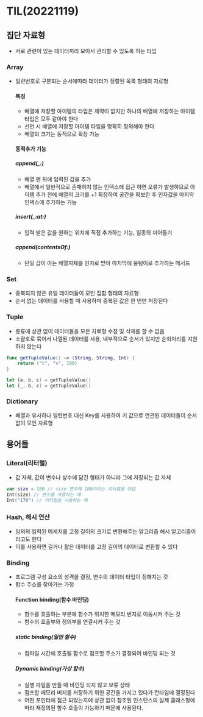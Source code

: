 
# TIL(20221119)


## 집단 자료형
- 서로 관련이 있는 데이터끼리 모아서 관리할 수 있도록 하는 타입

### Array
- 일련번호로 구분되는 순서에따라 데이터가 정렬된 목록 형태의 자료형
    #### 특징
    - 배열에 저장할 아이템의 타입은 제약이 없지만 하나의 배열에 저장하는 아이템 타입은 모두 같아야 한다
    - 선언 시 배열에 저장할 아이템 타입을 명확히 정의해야 한다
    - 배열의 크기는 동적으로 확장 가능
    #### 동적추가 기능
    ##### append(_:)
    - 배열 맨 뒤에 입력된 값을 추가
    - 배열에서 일반적으로 존재하지 않는 인덱스에 접근 하면 오류가 발생하므로 아이템 추가 전에 배열의 크기를 +1 확장하여 공간을 확보한 후 인자값을 마지막 인덱스에 추가하는 기능
    ##### insert(_:at:)
    - 입력 받은 값을 원하는 위치에 직접 추가하는 기능, 일종의 끼어들기 
    ##### append(contentsOf:)
    - 단일 값이 아는 배열자체를 인자로 받아 마지막에 뭉텅이로 추가하는 메서드
### Set
- 중복되지 않은 유일 데이터들이 모인 집합 형태의 자료형
- 순서 없는 데이터를 사용할 때 사용하며 중복된 값은 한 번만 저장된다
### Tuple
- 종류에 상관 없이 데이터들을 모은 자료형 수정 및 삭제를 할 수 없음
- 소괄호로 묶어서 나열된 데이터를 사용, 내부적으로 순서가 있지만 순회처리를 지원하지 않는다
```swift
func getTupleValue() -> (String, String, Int) {
    return ("t", "v", 100)
}

let (a, b, c) = getTupleValue() 
let (_, b, c) = getTupleValue() 
```
### Dictionary 
- 배열과 유사하나 일련번호 대신 Key를 사용하여 키 값으로 연관된 데이터들이 순서 없이 모인 자료형

## 용어들
### Literal(리터럴)
- 값 자체, 값이 변수나 상수에 담긴 형태가 아니라 그에 저장되는 값 자체
```swift
var size = 180 // size 변수에 180이라는 리터럴을 대입
Int(size) // 변수를 사용하는 예
Int("170") // 리터럴을 사용하는 예
```

### Hash, 해시 연산
- 임의의 입력된 메세지를 고정 길이의 크기로 변환해주는 알고리즘 해시 알고리즘이라고도 한다
- 이를 사용하면 길거나 짧은 데이터를 고정 길이의 데이터로 변환할 수 있다

### Binding
- 프로그램 구성 요소의 성격을 결정, 변수의 데이터 타입이 정해지는 것
- 함수 주소를 찾아가는 가정
    #### Function binding(함수 바인딩)
    - 함수를 호출하는 부분에 함수가 위치한 메모리 번지로 이동시켜 주는 것
    - 함수의 호출부와 정의부를 연결시커 주는 것
    ##### static binding(일반 함수)
    - 컴파일 시간에 호출될 함수로 점프할 주소가 결정되어 바인딩 되는 것
    ##### Dynamic binding(가상 함수)
    - 실행 파일을 만들 때 바인딩 되지 않고 보류 상태
    - 점프할 메모리 버지를 저장하기 위한 공간을 가지고 있다가 런타임에 결정된다
    - 어떤 포인터에 접근 되었는지에 상관 없이 참조된 인스턴스의 실제 클래스형에 따라 재정의된 함수 호출이 가능하기 때문에 사용된다.
